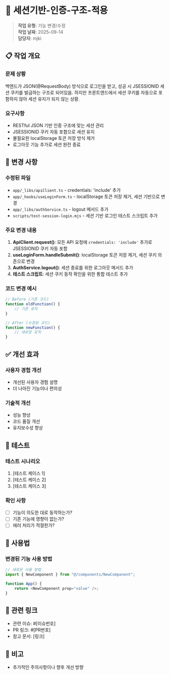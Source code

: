 # 🔄 세션기반-인증-구조-적용

> **작업 유형**: 기능 변경/수정  
> **작업 날짜**: 2025-09-14  
> **담당자**: mjki

## 📋 작업 개요

### 문제 상황

백엔드가 JSON(@RequestBody) 방식으로 로그인을 받고, 성공 시 JSESSIONID 세션 쿠키를 발급하는 구조로 되어있음. 하지만 프론트엔드에서 세션 쿠키를 자동으로 포함하지 않아 세션 유지가 되지 않는 상황.

### 요구사항

- RESTful JSON 기반 인증 구조에 맞는 세션 관리
- JSESSIONID 쿠키 자동 포함으로 세션 유지
- 불필요한 localStorage 토큰 저장 방식 제거
- 로그아웃 기능 추가로 세션 완전 종료

## 🔧 변경 사항

### 수정된 파일

- `app/_libs/apiClient.ts` - credentials: 'include' 추가
- `app/_hooks/useLoginForm.ts` - localStorage 토큰 저장 제거, 세션 기반으로 변경
- `app/_libs/authService.ts` - logout 메서드 추가
- `scripts/test-session-login.mjs` - 세션 기반 로그인 테스트 스크립트 추가

### 주요 변경 내용

1. **ApiClient.request()**: 모든 API 요청에 `credentials: 'include'` 추가로 JSESSIONID 쿠키 자동 포함
2. **useLoginForm.handleSubmit()**: localStorage 토큰 저장 제거, 세션 쿠키 의존으로 변경
3. **AuthService.logout()**: 세션 종료를 위한 로그아웃 메서드 추가
4. **테스트 스크립트**: 세션 쿠키 동작 확인을 위한 통합 테스트 추가

### 코드 변경 예시

```typescript
// Before (기존 코드)
function oldFunction() {
	// 기존 로직
}

// After (수정된 코드)
function newFunction() {
	// 새로운 로직
}
```

## ✅ 개선 효과

### 사용자 경험 개선

- 개선된 사용자 경험 설명
- 더 나아진 기능이나 편의성

### 기술적 개선

- 성능 향상
- 코드 품질 개선
- 유지보수성 향상

## 🧪 테스트

### 테스트 시나리오

1. [테스트 케이스 1]
2. [테스트 케이스 2]
3. [테스트 케이스 3]

### 확인 사항

- [ ] 기능이 의도한 대로 동작하는가?
- [ ] 기존 기능에 영향이 없는가?
- [ ] 에러 처리가 적절한가?

## 📖 사용법

### 변경된 기능 사용 방법

```typescript
// 새로운 사용 방법
import { NewComponent } from "@/components/NewComponent";

function App() {
	return <NewComponent prop="value" />;
}
```

## 🔗 관련 링크

- 관련 이슈: #[이슈번호]
- PR 링크: #[PR번호]
- 참고 문서: [링크]

## 📝 비고

- 추가적인 주의사항이나 향후 개선 방향
